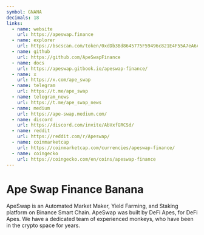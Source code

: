 ```yaml
---
symbol: GNANA
decimals: 18
links:
  - name: website
    url: https://apeswap.finance
  - name: explorer
    url: https://bscscan.com/token/0xdDb3Bd8645775F59496c821E4F55A7eA6A6dc299
  - name: github
    url: https://github.com/ApeSwapFinance
  - name: docs
    url: https://apeswap.gitbook.io/apeswap-finance/
  - name: x
    url: https://x.com/ape_swap
  - name: telegram
    url: https://t.me/ape_swap
  - name: telegram_news
    url: https://t.me/ape_swap_news
  - name: medium
    url: https://ape-swap.medium.com/
  - name: discord
    url: https://discord.com/invite/AbVxfGRCSd/
  - name: reddit
    url: https://reddit.com/r/Apeswap/
  - name: coinmarketcap
    url: https://coinmarketcap.com/currencies/apeswap-finance/
  - name: coingecko
    url: https://coingecko.com/en/coins/apeswap-finance
---
```


# Ape Swap Finance Banana

ApeSwap is an Automated Market Maker, Yield Farming, and Staking platform on Binance Smart Chain. ApeSwap was built by DeFi Apes, for DeFi Apes. We have a dedicated team of experienced monkeys, who have been in the crypto space for years.
